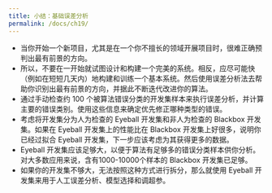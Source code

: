 ```yaml
---
title: 小结：基础误差分析
permalink: /docs/ch19/
---
```


- 当你开始一个新项目，尤其是在一个你不擅长的领域开展项目时，很难正确预判出最有前景的方向。
- 所以，不要在一开始就试图设计和构建一个完美的系统。相反，应尽可能快（例如在短短几天内）地构建和训练一个基本系统。然后使用误差分析法去帮助你识别出最有前景的方向，并据此不断迭代改进你的算法。
- 通过手动检查约 100 个被算法错误分类的开发集样本来执行误差分析，并计算主要的错误类别。使用这些信息来确定优先修正哪种类型的错误。
- 考虑将开发集分为人为检查的 Eyeball 开发集和非人为检查的 Blackbox 开发集。如果在 Eyeball 开发集上的性能比在 Blackbox 开发集上好很多，说明你已经过拟合 Eyeball 开发集，下一步应该考虑为其获得更多的数据。
- Eyeball 开发集应该足够大，以便于算法有足够多的错误分类样本供你分析。对大多数应用来说，含有1000-10000个样本的 Blackbox 开发集已足够。
- 如果你的开发集不够大，无法按照这种方式进行拆分，那么就使用 Eyeball 开发集来用于人工误差分析、模型选择和调超参。

